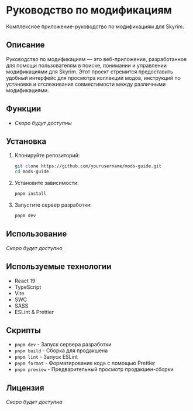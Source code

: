 # Руководство по модификациям

Комплексное приложение-руководство по модификациям для Skyrim.

## Описание

Руководство по модификациям — это веб-приложение, разработанное для помощи пользователям в поиске, понимании и
управлении модификациями для Skyrim. Этот проект стремится предоставить удобный интерфейс для просмотра коллекций
модов, инструкций по установке и отслеживания совместимости между различными модификациями.

## Функции

- *Скоро будут доступны*

## Установка

1. Клонируйте репозиторий:
   ```bash
   git clone https://github.com/yourusername/mods-guide.git
   cd mods-guide
   ```

2. Установите зависимости:
   ```bash
   pnpm install
   ```

3. Запустите сервер разработки:
   ```bash
   pnpm dev
   ```

## Использование

*Скоро будет доступно*

## Используемые технологии

- React 19
- TypeScript
- Vite
- SWC
- SASS
- ESLint & Prettier

## Скрипты

- `pnpm dev` - Запуск сервера разработки
- `pnpm build` - Сборка для продакшена
- `pnpm lint` - Запуск ESLint
- `pnpm format` - Форматирование кода с помощью Prettier
- `pnpm preview` - Предварительный просмотр продакшен-сборки

## Лицензия

*Скоро будет доступна*


